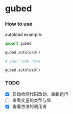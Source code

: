 # gubed

### How to use

autoload example:

```python
import gubed

gubed.autoload()

# your code here

gubed.autoload()
```

### TODO

- [x] 自动检测代码改动，重新运行
- [ ] 查看变量的类型与值
- [x] 查看方法的调用者

